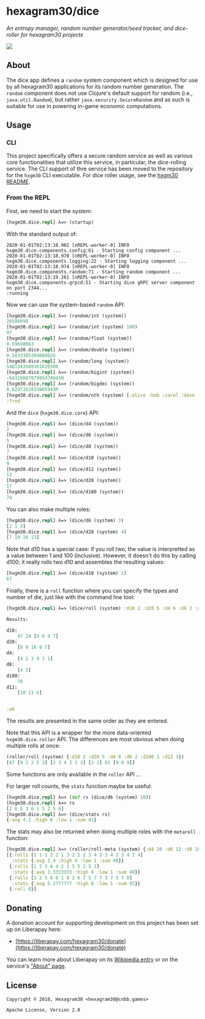 # hexagram30/dice

*An entropy manager, random number generator/seed tracker, and dice-roller for hexagram30 projects*

[![][logo]][logo-large]


## About

The dice app defines a `random` system component which is designed for use by
all hexagram30 applications for its random number generation. The `random`
component does not use Clojure's default support for random (i.e.,
`java.util.Random`), but rather `java.security.SecureRandom` and as such is
suitable for use in powering in-game economic computations.


## Usage

### CLI

This project specifically offers a secure random service as well as various
core functionalities that utilize this service, in particular, the dice-rolling
service. The CLI support of thre service has been moved to the repository for
the `hxgm30` CLI executable. For dice roller usage, see the 
[hxgm30 README](https://github.com/hexagram30/cli#dice-roller).

### From the REPL

First, we need to start the system:

```clj
[hxgm30.dice.repl] λ=> (startup)
```

With the standard output of:

```
2020-01-01T02:13:18.902 [nREPL-worker-0] INFO hxgm30.dice.components.config:61 - Starting config component ...
2020-01-01T02:13:18.970 [nREPL-worker-0] INFO hxgm30.dice.components.logging:22 - Starting logging component ...
2020-01-01T02:13:18.974 [nREPL-worker-0] INFO hxgm30.dice.components.random:71 - Starting random component ...
2020-01-01T02:13:19.261 [nREPL-worker-0] INFO hxgm30.dice.components.grpcd:51 - Starting dice gRPC server component on port 2344...
:running

```

Now we can use the system-based `random` API:

```clj
[hxgm30.dice.repl] λ=> (random/int (system))
26506698
[hxgm30.dice.repl] λ=> (random/int (system) 100)
97
[hxgm30.dice.repl] λ=> (random/float (system))
0.59698063
[hxgm30.dice.repl] λ=> (random/double (system))
0.2833395304088826
[hxgm30.dice.repl] λ=> (random/long (system))
5481343508301620380
[hxgm30.dice.repl] λ=> (random/bigint (system))
-6431860707905474045N
[hxgm30.dice.repl] λ=> (random/bigdec (system))
0.6297262833005943M
[hxgm30.dice.repl] λ=> (random/nth (system) [:alice :bob :carol :dave :eve :fred])
:fred
```

And the `dice` (`hxgm30.dice.core`) API:

```clj
[hxgm30.dice.repl] λ=> (dice/d4 (system))
2
[hxgm30.dice.repl] λ=> (dice/d6 (system))
5
[hxgm30.dice.repl] λ=> (dice/d8 (system))
7
[hxgm30.dice.repl] λ=> (dice/d10 (system))
9
[hxgm30.dice.repl] λ=> (dice/d12 (system))
12
[hxgm30.dice.repl] λ=> (dice/d20 (system))
17
[hxgm30.dice.repl] λ=> (dice/d100 (system))
74
```

You can also make multiple roles:

```clj
[hxgm30.dice.repl] λ=> (dice/d6 (system) 3)
[2 1 2]
[hxgm30.dice.repl] λ=> (dice/d20 (system) 4)
[7 19 16 13]
```


Note that d10 has a special case: if you roll two, the value is interpretted as
a value between 1 and 100 (inclusive). However, it doesn't do this by calling
d100; it really rolls two d10 and assembles the resulting values:

```clj
[hxgm30.dice.repl] λ=> (dice/d10 (system) 2)
67
```

Finally, there is a `roll` function where you can specify the types and number
of die, just like with the command line tool:

```clj
[hxgm30.dice.repl] λ=> (dice/roll (system) :d10 2 :d20 5 :d4 6 :d8 2 :d10 2 :d10 4 :d100 1 :d12 3)

Results:

d10:
    47 24 [9 6 9 7]
d20:
    [8 9 16 8 7]
d4:
    [4 2 3 4 1 1]
d8:
    [4 5]
d100:
    78
d12:
    [10 11 6]


:ok
```

The results are presented in the same order as they are entered.

Note that this API is a wrapper for the more data-oriented `hxgm30.dice.roller`
API. The differences are most obvious when doing multiple rolls at
once:

```clj
(roller/roll (system) {:d10 2 :d20 5 :d4 6 :d8 2 :d100 1 :d12 3})
[47 [9 2 2 5 3] [2 3 4 2 1 3] [1 1] 81 [9 8 9]]
```

Some functions are only available in the `roller` API ...

For larger roll counts, the `stats` function maybe be useful:

```clj
[hxgm30.dice.repl] λ=> (def rs (dice/d6 (system) 10))
[hxgm30.dice.repl] λ=> rs
[2 6 5 3 6 1 5 2 5 6]
[hxgm30.dice.repl] λ=> (dice/stats rs)
{:avg 4.1 :high 6 :low 1 :sum 41}
```

The stats may also be returned when doing multiple roles with the
`metaroll` function:
```clj
[hxgm30.dice.repl] λ=> (roller/roll-meta (system) {:d4 20 :d6 12 :d8 18 :d20 1})
[{:rolls [1 1 1 2 2 1 3 2 2 2 3 4 2 3 4 2 3 4 2 4]
  :stats {:avg 2.4 :high 4 :low 1 :sum 48}}
 {:rolls [1 5 3 6 4 2 1 5 5 2 5 1]
  :stats {:avg 3.3333333 :high 6 :low 1 :sum 40}}
 {:rolls [3 2 5 6 6 1 8 2 6 7 5 7 7 3 7 5 7 8]
  :stats {:avg 5.2777777 :high 8 :low 1 :sum 95}}
 {:roll 8}]
```


## Donating

A donation account for supporting development on this project has been set up
on Liberapay here:

* [https://liberapay.com/hexagram30/donate](https://liberapay.com/hexagram30/donate)

You can learn more about Liberapay on its [Wikipedia entry][libera-wiki] or on the
service's ["About" page][libera-about].

[libera-wiki]: https://en.wikipedia.org/wiki/Liberapay
[libera-about]: https://liberapay.com/about/


## License

```
Copyright © 2018, Hexagram30 <hexagram30@cnbb.games>

Apache License, Version 2.0
```

<!-- Named page links below: /-->

[logo]: https://raw.githubusercontent.com/hexagram30/resources/master/branding/logo/h30-logo-2-long-with-text-x695.png
[logo-large]: https://raw.githubusercontent.com/hexagram30/resources/master/branding/logo/h30-logo-2-long-with-text-x3440.png
[comp-event]: https://github.com/hexagram30/hexagramMUSH/blob/master/src/hexagram30/mush/components/event.clj
[hxgm30-cli]: https://github.com/hexagram30/cli
